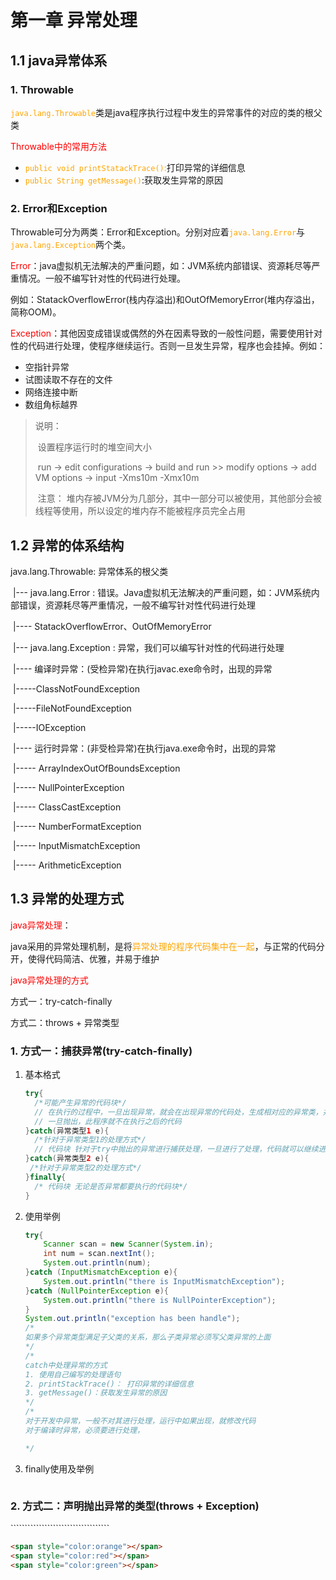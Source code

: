 # 第一章 异常处理

## 1.1 java异常体系

### 1. Throwable

<span style="color:orange">`java.lang.Throwable`</span>类是java程序执行过程中发生的异常事件的对应的类的根父类

<span style="color:red">Throwable中的常用方法</span>

* <span style="color:orange">`public void printStatackTrace()`:</span>打印异常的详细信息
* <span style="color:orange">`public String getMessage()`</span>:获取发生异常的原因

### 2. Error和Exception

 Throwable可分为两类：Error和Exception。分别对应着<span style="color:orange">`java.lang.Error`</span>与<span style="color:orange">`java.lang.Exception`</span>两个类。

<span style="color:red">Error</span>：java虚拟机无法解决的严重问题，如：JVM系统内部错误、资源耗尽等严重情况。一般不编写针对性的代码进行处理。	

​	例如：StatackOverflowError(栈内存溢出)和OutOfMemoryError(堆内存溢出，简称OOM)。

<span style="color:red">Exception</span>：其他因变成错误或偶然的外在因素导致的一般性问题，需要使用针对性的代码进行处理，使程序继续运行。否则一旦发生异常，程序也会挂掉。例如：

* 空指针异常
* 试图读取不存在的文件
* 网络连接中断
* 数组角标越界

> 说明：
>
> ​	设置程序运行时的堆空间大小 
>
> ​		run -> edit configurations -> build and run >> modify options -> add VM options -> input -Xms10m -Xmx10m
>
> ​		注意： 堆内存被JVM分为几部分，其中一部分可以被使用，其他部分会被线程等使用，所以设定的堆内存不能被程序员完全占用

## 1.2 异常的体系结构

java.lang.Throwable: 异常体系的根父类

​	|--- java.lang.Error : 错误。Java虚拟机无法解决的严重问题，如：JVM系统内部错误，资源耗尽等严重情况，一般不编写针对性代码进行处理

​		|---- StatackOverflowError、OutOfMemoryError

​	|--- java.lang.Exception : 异常，我们可以编写针对性的代码进行处理

​		|---- 编译时异常：(受检异常)在执行javac.exe命令时，出现的异常

​			|-----ClassNotFoundException

​			|-----FileNotFoundException

​			|-----IOException

​		|---- 运行时异常：(非受检异常)在执行java.exe命令时，出现的异常

​			|----- ArrayIndexOutOfBoundsException

​			|----- NullPointerException

​			|----- ClassCastException

​			|----- NumberFormatException

​			|----- InputMismatchException

​			|----- ArithmeticException

## 1.3 异常的处理方式

<span style="color:red">java异常处理</span>：

​	java采用的异常处理机制，是将<span style="color:orange">异常处理的程序代码集中在一起</span>，与正常的代码分开，使得代码简洁、优雅，并易于维护

<span style="color:red">java异常处理的方式</span>

方式一：try-catch-finally

方式二：throws + 异常类型

### 1. 方式一：捕获异常(try-catch-finally)

1. 基本格式

   ```java
   try{
     /*可能产生异常的代码块*/
     // 在执行的过程中，一旦出现异常，就会在出现异常的代码处，生成相对应的异常类，并将此对象抛出
     // 一旦抛出，此程序就不在执行之后的代码
   }catch(异常类型1 e){
     /*针对于异常类型1的处理方式*/
     // 代码块 针对于try中抛出的异常进行捕获处理，一旦进行了处理，代码就可以继续进行
   }catch(异常类型2 e){
    /*针对于异常类型2的处理方式*/ 
   }finally{
     /* 代码块 无论是否异常都要执行的代码块*/
   }
   ```

2. 使用举例

   ```java
   try{
       Scanner scan = new Scanner(System.in);
       int num = scan.nextInt();
       System.out.println(num);
   }catch (InputMismatchException e){
       System.out.println("there is InputMismatchException");
   }catch (NullPointerException e){
       System.out.println("there is NullPointerException");
   }
   System.out.println("exception has been handle");
   /*
   如果多个异常类型满足子父类的关系，那么子类异常必须写父类异常的上面
   */
   /*
   catch中处理异常的方式
   1. 使用自己编写的处理语句
   2. printStackTrace()： 打印异常的详细信息
   3. getMessage()：获取发生异常的原因
   */
   /*
   对于开发中异常，一般不对其进行处理，运行中如果出现，就修改代码
   对于编译时异常，必须要进行处理，
   
   */
   ```

3. finally使用及举例

   ```java
   ```

   

### 2. 方式二：声明抛出异常的类型(throws + Exception)









<span>```````````````````````````````````</span>

```html
<span style="color:orange"></span>
<span style="color:red"></span>
<span style="color:green"></span>
```

### 
